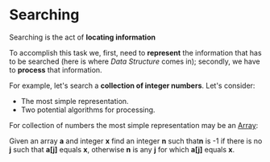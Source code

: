 # Searching

Searching is the act of <b>locating information</b>

To accomplish this task we, first, need to <b>represent</b> the information that has to be searched (here is where <em>Data Structure</em> comes in); secondly, we have to <b>process</b> that information.

For example, let's search a <b>collection of integer numbers</b>.
Let's consider:

- The most simple representation.
- Two potential algorithms for processing.

For collection of numbers the most simple representation may be an <a href="../../DataStructures/List/arrays">Array</a>:

Given an array <b>a</b> and integer <b>x</b> find an integer <b>n</b> such that<b>n</b> is -1 if there is no <b>j</b> such that <b>a[j]</b> equals <b>x</b>, otherwise <b>n</b> is any <b>j</b> for which <b>a[j]</b> equals <b>x</b>.
